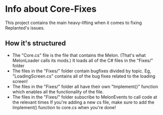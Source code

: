 # Info about Core-Fixes
This project contains the main heavy-lifting when it comes to fixing Replanted's issues. 

## How it's structured
- The "Core.cs" file is the file that contains the Melon. (That's what MelonLoader calls its mods.) It loads all of the C# files in the "Fixes/" folder
- The files in the "Fixes/" folder contain bugfixes divided by topic. Eg, "LoadingScreen.cs" contains all of the bug fixes related to the loading screen!
- The files in the "Fixes/" folder all have their own "Implement()" function which enables all the functionality of the file. 
- The files in the "Fixes/" folder subscribe to MelonEvents to call code at the relevant times
If you're adding a new cs file, make sure to add the Implement() function to core.cs when you're done!